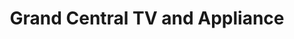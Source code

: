 ---
title: "Grand Central TV and Appliance"
url: /nescopeck/grand-central-tv-and-appliance/
shop: Haushaltsgeräte
---